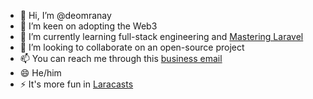 - 👋 Hi, I’m @deomranay
- 👀 I’m keen on adopting the Web3
- 🌱 I’m currently learning full-stack engineering and [Mastering Laravel](https://laracasts.com/referral/deomranay)
- 💞️ I’m looking to collaborate on an open-source project
- 📫 You can reach me through this [business email](email.nobody@icloud.com)
- 😄 He/him
- ⚡ It's more fun in [Laracasts](https://laracasts.com/referral/deomranay)

<!---
deomranay/deomranay is a ✨ special ✨ repository because its `README.md` (this file) appears on your GitHub profile.
You can click the Preview link to take a look at your changes.
--->
